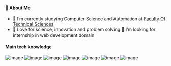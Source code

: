 #### 👾 About Me

- 🔭 I’m currently studying Computer Science and Automation at [Faculty Of Technical Sciences](http://www.ftn.uns.ac.rs/691618389/fakultet-tehnickih-nauka)
- 💓  Love for science, innovation and problem solving
🤔 I’m looking for internship in web development domain

#### Main tech knowledge 
![image](https://img.shields.io/badge/C%23-239120?style=for-the-badge&logo=c-sharp&logoColor=white) ![image](https://img.shields.io/badge/.NET-5C2D91?style=for-the-badge&logo=.net&logoColor=white ) ![image](https://img.shields.io/badge/Python-3776AB?style=for-the-badge&logo=python&logoColor=white) ![image](https://img.shields.io/badge/JavaScript-F7DF1E?style=for-the-badge&logo=javascript&logoColor=black ) ![image](https://img.shields.io/badge/Java-ED8B00?style=for-the-badge&logo=java&logoColor=white ) ![image](https://img.shields.io/badge/Angular-DD0031?style=for-the-badge&logo=angular&logoColor=white) ![image](https://img.shields.io/badge/Vue.js-35495E?style=for-the-badge&logo=vue.js&logoColor=4FC08D )

